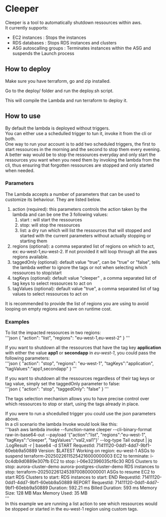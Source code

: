 # Cleeper

Cleeper is a tool to automatically shutdown ressources within aws.  
It currently supports:  
* EC2 instances : Stops the instances  
* RDS databases : Stops RDS instances and clusters  
* ASG autoscalling groups : Terminates instances within the ASG and suspends the Launch process  


## How to deploy

Make sure you have terraform, go and zip installed.  

Go to the deploy/ folder and run the deploy.sh script.   

This will compile the Lambda and run terraform to deploy it.

## How to use  

By default the lambda is deployed without triggers.  
You can either use a schedulled trigger to tun it, invoke it from the cli or both.  
One way to run your account is to add two scheduled triggers, the first to start ressources in the morning and the second to stop them every evening.  
A better way would be to stop the ressources everyday and only start the ressources you want when you need them by invoking the lambda from the cli, thus ensuring that forgotten ressources are stopped and only started when needed.  

### Parameters

The Lambda accepts a number of parameters that can be used to customize its behaviour. They are listed below.

1. action (required): this parameters controls the action taken by the lambda and can be one the 3 following values:
	1. start : will start the ressources  
	2. stop: will stop the ressources  
	3. list: a dry run which will list the ressources that will stopped and started with the current parameters without actually stopping or starting them
2. regions (optional): a comma separated list of regions on which to act, ex: eu-west-1,eu-west-2. If not provided it will loop through all the aws regions available. 
3. taggedOnly (optional): default value "true", can be "true" or "false", tells the lambda wether to ignore the tags or not when selecting which ressources to stop/start
4. tagKeys (optional): default value "cleeper" , a comma separated list of tag keys to select ressources to act on
5. tagValues (optional): default value "true", a comma separated list of tag values to select ressources to act on

It is recommended to provide the list of regions you are using to avoid looping on empty regions and save on runtime cost.  

### Examples

To list the impacted ressources in two regions:  
'''json
{
  "action": "list",
  "regions": "eu-west-1,eu-west-2"
}
'''  


If you want to shutdown all the ressources that have the tag key **application** with either the value **app1** or **secondapp** in *eu-west-1*, you could pass the following parameters:  
'''json
{
  "action": "stop",
  "regions": "eu-west-1",
  "tagKeys":"application",
  "tagValues":"app1,secondapp"
}
'''  


If you want to shutdown all the ressources regardless of their tag keys or tag value, simply set the taggedOnly parameter to false:  
'''json
{
  "action": "stop",
  "taggedOnly": "false"
}
'''  

The tags selection mechanism allows you to have precise control over which ressources to stop or start, using the tags already in place.  

If you were to run a shcedulled trigger you could use the json parameters above.  
In a cli scenario the lambda Invoke would look like this:  
'''bash
aws lambda invoke --function-name cleeper --cli-binary-format raw-in-base64-out --payload '{"action":"list", "regions":"eu-west-1", "tagKeys":"cleeper", "tagValues":"val2,val1"}' --log-type Tail output | jq .LogResult -r | base64 -d
START RequestId: 71411120-0dd1-4dd7-9bf1-60ebb9a50889 Version: $LATEST
Working on region:  eu-west-1
ASGs to suspend
terraform-20250226115254216000000003
EC2 to terminate: 
i-0c4db9d0889e307fb
EC2 to stop:
i-06e32396035cf6c30
RDS Clusters to stop: 
aurora-cluster-demo
aurora-postgres-cluster-demo
RDS instances to stop: 
terraform-20250226124539700800000001
ASGs to resume
EC2 to start
RDS Clusters to start: 
RDS instances to start: 
END RequestId: 71411120-0dd1-4dd7-9bf1-60ebb9a50889
REPORT RequestId: 71411120-0dd1-4dd7-9bf1-60ebb9a50889	Duration: 592.21 ms	Billed Duration: 593 ms	Memory Size: 128 MB	Max Memory Used: 35 MB	
'''  
In this example we are running a list action to see which ressources would be stopped or started in the eu-west-1 region using custom tags.